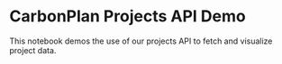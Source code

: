 # CarbonPlan Projects API Demo

This notebook demos the use of our projects API to fetch and visualize project data.